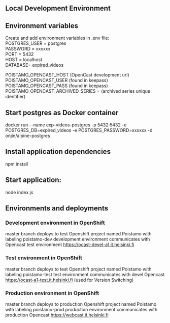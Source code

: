 ## Local Development Environment

## Environment variables
Create and add environment variables in .env file:  
POSTGRES_USER = postgres  
PASSWORD = xxxxxx  
PORT = 5432  
HOST = localhost  
DATABASE= expired_videos  


POISTAMO_OPENCAST_HOST (OpenCast development url)
POISTAMO_OPENCAST_USER (found in keepass)
POISTAMO_OPENCAST_PASS (found in keepass)
POISTAMO_OPENCAST_ARCHIVED_SERIES = (archived series unique identifier)

## Start postgres as Docker container
docker run --name exp-videos-postgres -p 5432:5432  -e POSTGRES_DB=expired_videos -e POSTGRES_PASSWORD=xxxxxx -d onjin/alpine-postgres

## Install application dependencies
npm install

## Start application:
node index.js


## Environments and deployments
### Development environment in OpenShift
master branch deploys to test Openshift project named Poistamo with labeling poistamo-dev
development environment communicates with Opencast test environment https://ocast-devel-a1.it.helsinki.fi 

### Test environment in OpenShift
master branch deploys to test Openshift project named Poistamo with labeling poistamo-test
test environment communicates with devel Opencast https://ocast-a1-test.it.helsinki.fi (used for Version Switching)

### Production environment in OpenShift
master branch deploys to production Openshift project named Poistamo with labeling poistamo-prod
production environment communicates with production Opencast https://webcast.it.helsinki.fi
